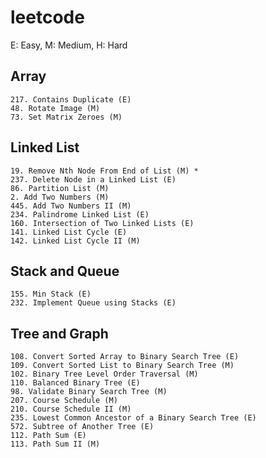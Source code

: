 # leetcode
E: Easy, M: Medium, H: Hard

## Array
    217. Contains Duplicate (E)
    48. Rotate Image (M)
    73. Set Matrix Zeroes (M)

## Linked List
    19. Remove Nth Node From End of List (M) *
    237. Delete Node in a Linked List (E)
    86. Partition List (M)
    2. Add Two Numbers (M)
    445. Add Two Numbers II (M)
    234. Palindrome Linked List (E)
    160. Intersection of Two Linked Lists (E)
    141. Linked List Cycle (E)
    142. Linked List Cycle II (M)

## Stack and Queue
    155. Min Stack (E)
    232. Implement Queue using Stacks (E)
    
## Tree and Graph
    108. Convert Sorted Array to Binary Search Tree (E)
    109. Convert Sorted List to Binary Search Tree (M)
    102. Binary Tree Level Order Traversal (M)
    110. Balanced Binary Tree (E)
    98. Validate Binary Search Tree (M)
    207. Course Schedule (M)
    210. Course Schedule II (M)
    235. Lowest Common Ancestor of a Binary Search Tree (E)
    572. Subtree of Another Tree (E)
    112. Path Sum (E)
    113. Path Sum II (M)

